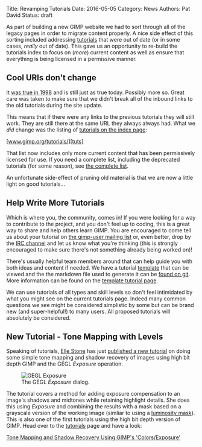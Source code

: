Title: Revamping Tutorials
Date: 2016-05-05
Category: News
Authors: Pat David
Status: draft

As part of building a new GIMP website we had to sort through all of the legacy pages in order to migrate content properly. A nice side effect of this sorting included addressing [tutorials][tuts] that were out of date (or in some cases, _really_ out of date).  This gave us an opportunity to re-build the tutorials index to focus on (_more_) current content as well as ensure that everything is being licensed in a permissive manner.

[tuts]: //www.gimp.org/tutorials/



## Cool URIs don't change

It [was true in 1998][cool] and is still just as true today. Possibly more so.  Great care was taken to make sure that we didn't break all of the inbound links to the old tutorials during the site update.

[cool]: https://www.w3.org/Provider/Style/URI.html

This means that if there were any links to the previous tutorials they will still work.  They are still there at the same URL they always always had.  What we _did_ change was the listing of [tutorials on the index page][tuts]:  

[www.gimp.org/tutorials/][tuts]

That list now includes only more current content that has been permissively licensed for use. If you need a complete list, including the deprecated tutorials (for some reason), see [the complete list](/tutorials/list-all.html).

An unfortunate side-effect of pruning old material is that we are now a little light on good tutorials...



## Help Write More Tutorials

Which is where you, the community, comes in! If you were looking for a way to contribute to the project, and you don't feel up to coding, this is a great way to share and help others learn GIMP. You are encouraged to come tell us about your tutorial on [the gimp-user mailing list][gu-mail] or, even better, drop by the [IRC channel][irc] and let us know what you're thinking (this is strongly encouraged to make sure there's not something already being worked on)!

[irc]: /irc.html
[gu-mail]: https://mail.gnome.org/mailman/listinfo/gimp-user-list

There's usually helpful team members around that can help guide you with both ideas and content if needed.
We have a tutorial [template][tt] that can be viewed and the the markdown file used to generate it can be [found on git][]. More information can be found on the [template tutorial page][tt].

[tt]: /tutorials/template/
[found on git]: https://git.gnome.org/browse/gimp-web/plain/content/tutorials/template/index.md

We can use tutorials of all types and skill levels so don't feel intimidated by what you might see on the current tutorials page.  Indeed many common questions we see might be considered simplistic by some but can be brand new (and super-helpful!) to many users.  All proposed tutorials will absolutely be considered.



## New Tutorial - Tone Mapping with Levels

Speaking of tutorials, [Elle Stone][] has just [published a new tutorial][tut] on doing some simple tone mapping and shadow recovery of images using high bit depth GIMP and the GEGL _Exposure_ operation.

[Elle Stone]: http://ninedegreesbelow.com/
[tut]: /tutorials/Tone_Mapping_Using_GIMP_Levels/

<figure>
<img src='{filename}../../tutorials/Tone_Mapping_Using_GIMP_Levels/gegl-exposure-add-one-stop-positive-exposure-compensation.jpg' alt='GEGL Exposure'>
<figcaption>
The GEGL <i>Exposure</i> dialog.
</figcaption>
</figure>

The tutorial covers a method for adding exposure compensation to an image's shadows and midtones while retaining highlight details.  She does this using _Exposure_ and combining the results with a mask based on a grayscale version of the working image (simliar to using a [luminosity mask][]).
This is also one of the first tutorials using the high bit depth version of GIMP.  Head over to the [tutorials][tuts] page and have a look:

[luminosity mask]: /tutorials/Luminosity_Masks/

[Tone Mapping and Shadow Recovery Using GIMP's 'Colors/Exposure'][tut]
